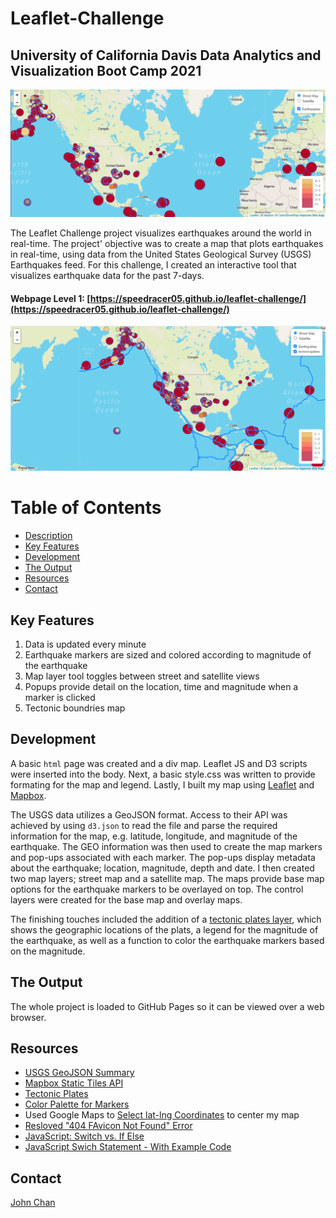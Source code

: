 # Leaflet-Challenge
## University of California Davis Data Analytics and Visualization Boot Camp 2021

<p align="center">
<img src="images/global_map.png" width="720">
</p>

The Leaflet Challenge project visualizes earthquakes around the world in real-time. The project' objective was to create a map that plots earthquakes in real-time, using data from the United States Geological Survey (USGS) Earthquakes feed. For this challenge, I created an interactive tool that visualizes earthquake data for the past 7-days.  

#### Webpage Level 1: [https://speedracer05.github.io/leaflet-challenge/](https://speedracer05.github.io/leaflet-challenge/)

![](https://github.com/speedracer05/leaflet-challenge/blob/main/Leaflet-Step-2/images/global_map_tec.png)

# Table of Contents
-   [Description](#description)
-   [Key Features](#key-features)
-   [Development](#development)
-   [The Output](#the-ouput)
-   [Resources](#resources)
-   [Contact](#contact)

## Key Features
1. Data is updated every minute
2. Earthquake markers are sized and colored according to magnitude of the earthquake
3. Map layer tool toggles between street and satellite views
4. Popups provide detail on the location, time and magnitude when a marker is clicked
5. Tectonic boundries map

## Development
A basic `html` page was created and a div map. Leaflet JS and D3 scripts were inserted into the body. Next, a basic style.css was written to provide formating for the map and legend. Lastly, I built my map using [Leaflet](https://leafletjs.com/) and [Mapbox](https://docs.mapbox.com/).  

The USGS data utilizes a GeoJSON format. Access to their API was achieved by using `d3.json` to read the file and parse the required information for the map, e.g. latitude, longitude, and magnitude of the earthquake. The GEO information was then used to create the map markers and pop-ups associated with each marker. The pop-ups display metadata about the earthquake; location, magnitude, depth and date. I then created two map layers; street map and a satellite map. The maps provide base map options for the earthquake markers to be overlayed on top. The control layers were created for the base map and overlay maps. 

The finishing touches included the addition of a [tectonic plates layer](http://peterbird.name/oldFTP/PB2002/2001GC000252_readme.txt), which shows the geographic locations of the plats, a legend for the magnitude of the earthquake, as well as a function to color the earthquake markers based on the magnitude.  

## The Output
The whole project is loaded to GitHub Pages so it can be viewed over a web browser.

## Resources
- [USGS GeoJSON Summary](https://earthquake.usgs.gov/earthquakes/feed/v1.0/geojson.php)
- [Mapbox Static Tiles API](https://docs.mapbox.com/api/maps/static-tiles/)
- [Tectonic Plates](https://github.com/fraxen/tectonicplates/blob/master/GeoJSON/PB2002_boundaries.json)
- [Color Palette for Markers](https://www.schemecolor.com/red-sunset.php)
- Used Google Maps to [Select lat-lng Coordinates](https://www.google.com/maps/) to center my map
- [Resloved "404 FAvicon Not Found" Error](https://www.tutsandtips.com/web-design/how-to-fix-404-favicon-not-found-error/)
- [JavaScript: Switch vs. If Else](https://medium.com/@michellekwong2/switch-vs-if-else-1d458e7b0711)
- [JavaScript Swich Statement - With Example Code](https://www.freecodecamp.org/news/javascript-switch-statement-with-js-switch-case-example-code/)

## Contact
[John Chan](https://github.com/speedracer05)
